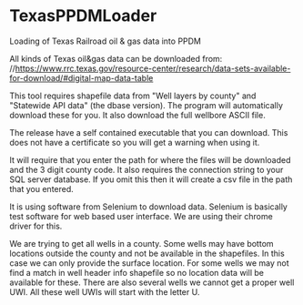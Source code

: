 # TexasPPDMLoader
Loading of Texas Railroad oil &amp; gas data into PPDM

All kinds of Texas oil&gas data can be downloaded from:
//https://www.rrc.texas.gov/resource-center/research/data-sets-available-for-download/#digital-map-data-table

This tool requires shapefile data from "Well layers by county" and "Statewide API data" (the dbase version). The program will automatically download these for you. It also download the full wellbore ASCII file.

The release have a self contained executable that you can download. This does not have a certificate so you will get a warning when using it.

It will require that you enter the path for where the files will be downloaded and the 3 digit county code. It also requires the connection string to your SQL server database. If you omit this then it will create a csv file in the path that you entered.

It is using software from Selenium to download data. Selenium is basically test software for web based user interface. We are using their chrome driver for this.

We are trying to get all wells in a county. Some wells may have bottom locations outside the county and not be available in the shapefiles. In this case we can only provide the surface location. For some wells we may not find a match in well header info shapefile so no location data will be available for these. There are also several wells we cannot get a proper well UWI. All these well UWIs will start with the letter U.



